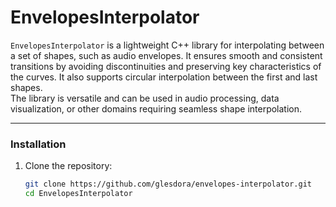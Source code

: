 # **EnvelopesInterpolator**

`EnvelopesInterpolator` is a lightweight C++ library for interpolating between a set of shapes, such as audio envelopes. It ensures smooth and consistent transitions by avoiding discontinuities and preserving key characteristics of the curves. It also supports circular interpolation between the first and last shapes.  
The library is versatile and can be used in audio processing, data visualization, or other domains requiring seamless shape interpolation.

---

### **Installation**
1. Clone the repository:
   ```bash
   git clone https://github.com/glesdora/envelopes-interpolator.git
   cd EnvelopesInterpolator
